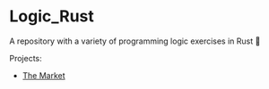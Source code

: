 # Logic_Rust

A repository with a variety of programming logic exercises in Rust 🦀

Projects:

- [The Market](/the_market_row/) 
